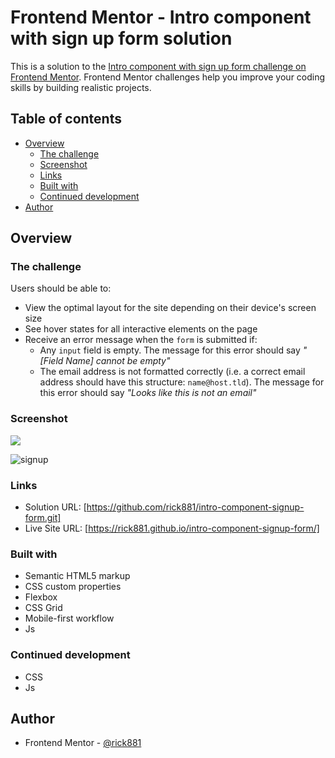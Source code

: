 # Frontend Mentor - Intro component with sign up form solution

This is a solution to the [Intro component with sign up form challenge on Frontend Mentor](https://www.frontendmentor.io/challenges/intro-component-with-signup-form-5cf91bd49edda32581d28fd1). Frontend Mentor challenges help you improve your coding skills by building realistic projects. 

## Table of contents

- [Overview](#overview)
  - [The challenge](#the-challenge)
  - [Screenshot](#screenshot)
  - [Links](#links)
  - [Built with](#built-with)
  - [Continued development](#continued-development)
- [Author](#author)

## Overview

### The challenge

Users should be able to:

- View the optimal layout for the site depending on their device's screen size
- See hover states for all interactive elements on the page
- Receive an error message when the `form` is submitted if:
  - Any `input` field is empty. The message for this error should say *"[Field Name] cannot be empty"*
  - The email address is not formatted correctly (i.e. a correct email address should have this structure: `name@host.tld`). The message for this error should say *"Looks like this is not an email"*

### Screenshot
![](./screenshot.jpg)

![signup](https://user-images.githubusercontent.com/112169932/223447529-6378b365-303f-4360-8773-4202688b0696.gif)

### Links

- Solution URL: [https://github.com/rick881/intro-component-signup-form.git]
- Live Site URL: [https://rick881.github.io/intro-component-signup-form/]

### Built with

- Semantic HTML5 markup
- CSS custom properties
- Flexbox
- CSS Grid
- Mobile-first workflow
- Js

### Continued development

- CSS
- Js

## Author

- Frontend Mentor - [@rick881](https://www.frontendmentor.io/profile/rick881)

